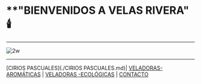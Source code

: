 # **"BIENVENIDOS A VELAS RIVERA" 🕯️
_ _ _
![2w](https://user-images.githubusercontent.com/99773679/160253291-9e991f98-6d33-4704-8520-a51efa4d3590.PNG)
- - -
[CIRIOS PASCUALES](./CIRIOS PASCUALES.md)| [VELADORAS-AROMÁTICAS](./VELADORAS-AROMÁTICAS.md) | [VELADORAS -ECOLÓGICAS](./VELADORAS-ECOLÓGICAS.md)  | [CONTACTO](./CONTACTO.md) 
